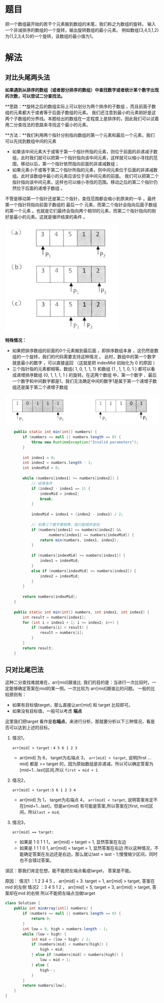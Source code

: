 # 题目

把一个数组最开始的若干个元素搬到数组的末尾，我们称之为数组的旋转。 输入一个非减排序的数组的一个旋转，输出旋转数组的最小元素。 例如数组{3,4,5,1,2}为{1,2,3,4,5}的一个旋转，该数组的最小值为1。 

# 解法

## 对比头尾两头法

**如果遇到从排序的数组（或者部分排序的数组）中查找数字或者统计某个数字出现的次数，可以尝试二分查找法。**

**思路：**旋转之后的数组实际上可以划分为两个排序的子数组 ，而且前面子数组的元素都大于或者等于后面子数组的元素。 我们还注意到最小的元素刚好是这两个子数组的分界线。本题给出的数组在一定程度上是排序的，因此我们可以试着用二分查找法的思路来寻找这个最小的元素。

**方法：**我们利用两个指针分别指向数组的第一个元素和最后一个元素，我们可以先找到数组中间的元素

-   如果该中间元素大于或等于第一个指针所指的元素，则位于前面的非递减子数组，此时我们就可以把第一个指针指向该中间元素，这样就可以缩小寻找的范围，移动以后，第一个指针依然指向前面的非递减数组；
-   如果元素小于或等于第二个指针所指的元素，则中间元素位于后面的非递减数组。此时该数组中最小的元素应该位于该中间元素的前面。 我们可以把第二个指针指向该中间元素，这样也可以缩小寻找的范围。移动之后的第二个指针仍然位于后面的递增子数组 。

不管是移动第一个指针还是第二个指针，查找范围都会缩小到原来的一半 。最终第一个指针将指向前面子数组的
最后一个 元素，而第二个指针会指向后面子数组的第一个元素 。也就是它们最终会指向两个相邻的元素，而第二个指针指向的刚好是最小的元素。这就是循环结束的条件 。

![image-20220227171853632](11.旋转数组的最小数.assets/image-20220227171853632.png)

**特殊情况：**

-   如果把排序数组的前面的0个元素搬到最后面 ，即排序数组本身 ，这仍然是数组的一个旋转，我们的代码需要支持这种情况 。 此时，数组中的第一个数字就是最小的数字 ，可以直接返回 （这就是把 indexMid 初始化为 0 的原因 ）
-   三个指针指的元素都相等。数组{ 1, 0, 1, 1, 1} 和数组 {1 , 1, 1, 0, 1 } 都可以看成递增排序数组 {0, 1, 1, 1, 1 } 的旋转。在这两个数组 中，第一个数字 、最后 一个数字和中间数字都是1，我们无法确定中间的数字1是属于第一个递增子数组还是属于第二个递增子数组

![image-20220227172624319](11.旋转数组的最小数.assets/image-20220227172624319.png)

```java
    public static int min(int[] numbers) {
        if (numbers == null || numbers.length == 0) {
            throw new RuntimeException("Invalid parameters");
        }

        int index1 = 0;
        int index2 = numbers.length - 1;
        int indexMid = 0;

        while (numbers[index1] >= numbers[index2]) {
            // 结束条件
            if (index2 - index1 == 1) {
                indexMid = index2;
                break;
            }

            indexMid = index1 + (index2 - index1) / 2;

            // 如果三个数字都相等，就只能顺序查找
            if (numbers[index1] == numbers[index2] &&
                    numbers[index1] == numbers[indexMid]) {
                return min(numbers, index1, index2);
            }

            if (numbers[indexMid] >= numbers[index1]) {
                index1 = indexMid;
            }
            else if (numbers[indexMid] <= numbers[index2]) {
                index2 = indexMid;
            }
        }

        return numbers[indexMid];
    }

    public static int min(int[] numbers, int index1, int index2) {
        int result = numbers[index1];
        for (int i = index1 + 1; i <= index2; i++) {
            if (numbers[i] < result) {
                result = numbers[i];
            }
        }
        return result;
    }
```

## 只对比尾巴法

这种二分查找难就难在，arr[mid]跟谁比.
我们的目的是：当进行一次比较时，一定能够确定答案在mid的某一侧。一次比较为 arr[mid]跟谁比的问题。
一般的比较原则有：

-   如果有目标值target，那么直接让arr[mid] 和 target 比较即可。
-   如果没有目标值，一般可以考虑 **端点**

这里我们把target 看作是**右端点**，来进行分析，那就要分析以下三种情况，看是否可以达到上述的目标。

1.  情况1，

    ```
    arr[mid] > target：4 5 6 1 2 3
    ```

    -   arr[mid] 为 6， target为右端点 3， `arr[mid] > target`, 说明[first ... mid] 都是 >= target 的，因为原始数组是非递减，所以可以确定答案为 [mid+1...last]区间,所以 `first = mid + 1`

2.  情况2，

    ```
    arr[mid] < target:5 6 1 2 3 4
    ```

    -   arr[mid] 为 1， target为右端点 4， `arr[mid] < target`, 说明答案肯定不在[mid+1...last]，但是arr[mid] 有可能是答案,所以答案在[first, mid]区间，所以`last = mid`;

3.  情况3，

    ```
    arr[mid] == target:
    ```

    -   如果是 1 0 1 1 1， arr[mid] = target = 1, 显然答案在左边
    -   如果是 1 1 1 0 1, arr[mid] = target = 1, 显然答案在右边
        所以这种情况，不能确定答案在左边还是右边，那么就让last = last - 1;慢慢缩少区间，同时也不会错过答案。

误区：那我们肯定在想，能不能把左端点看成target， 答案是不能。

原因：
情况1 ：1 2 3 4 5 ， arr[mid] = 3. target = 1, arr[mid] > target, 答案在mid 的左侧
情况2 ：3 4 5 1 2 ， arr[mid] = 5, target = 3, arr[mid] > target, 答案却在mid 的右侧
所以不能把左端点当做target

```java
class Solution {
    public int minArray(int[] numbers) {
        if (numbers == null || numbers.length == 0) {
            return 0;
        }
        int low = 0, high = numbers.length - 1;
        while (low < high) {
            int mid = (low + high) / 2;
            if (numbers[mid] < numbers[high]) {
                high = mid;
            } else if (numbers[mid] > numbers[high]) {
                low = mid + 1;
            } else {
                high--;
            }
        }
        return numbers[low];
    }
}
```

